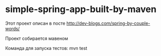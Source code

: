 # simple-spring-app-built-by-maven

Этот проект описан в посте http://dev-blogs.com/spring-by-couple-words/

Проект собирается мавеном

Команда для запуска тестов: mvn test
